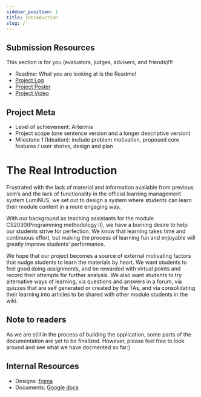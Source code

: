 ```yaml
---
sidebar_position: 1
title: Introduction
slug: /
---
```



## **Submission Resources**
This section is for you (evaluators, judges, advisers, and friends)!!!
- Readme: What you are looking at is the Readme! 
- [Project Log](ProjectLog)
- [Project Poster](https://raw.githubusercontent.com/notawakestudio/NUSConnect/main/public/NotAwake.png)
- [Project Video](https://www.youtube.com/watch?v=jXnn7Yx96TU)

## Project Meta
- Level of achievement: Artermis
- Project scope (one sentence version and a longer descriptive version)
- Milestone 1 (Ideation): include problem motivation, proposed core features / user stories, design and plan

# The Real Introduction
Frustrated with the lack of material and information available from previous sem’s and the lack of functionality in the official learning management system LumiNUS, we set out to design a system where students can learn their module content in a more engaging way.

With our background as teaching assistants for the module CS2030(Programming methodology II), we have a burning desire to help our students strive for perfection. We know that learning takes time and continuous effort, but making the process of learning fun and enjoyable will greatly improve students’ performance. 

We hope that our project becomes a source of external motivating factors that nudge students to learn the materials by heart. We want students to feel good doing assignments, and be rewarded with virtual points and record their attempts for further analysis. We also want students to try alternative ways of learning, via questions and answers in a forum, via quizzes that are self generated or created by the TAs, and via consolidating their learning into articles to be shared with other module students in the wiki.

## **Note to readers**
As we are still in the process of building the application, some parts of the documentation are yet to be finalized. However, please feel free to look around and see what we have docmented so far:)
## **Internal Resources**

- Designs: [figma](https://www.figma.com/file/G0ajAThyYnljoAg9M25ahR/Not-Awake-team-library?node-id=0%3A1)
- Documents: [Google docs](https://docs.google.com/document/d/1gVK1er13XGxM9K4T8hWutoqQm9WUkyBN_oKn4uAAlRk/edit)


